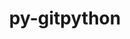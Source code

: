 ---
title: "py-gitpython"
layout: cache
categories: [package, develop-2024-11-24]
meta: {"versions": ["3.1.43"], "compilers": ["gcc@=7.3.1"], "oss": ["amzn2"], "platforms": ["linux"], "targets": ["aarch64", "neoverse_n1", "x86_64_v3"], "stacks": ["aws-isc", "aws-isc-aarch64", "root"], "num_specs": 3, "num_specs_by_stack": {"root": 3, "aws-isc-aarch64": 2, "aws-isc": 1}}
spec_details: [{"hash": "ujfbv7qiy4yhma2jm6ubfcudbie7rrci", "compiler": "gcc@=7.3.1", "versions": ["3.1.43"], "os": "amzn2", "platform": "linux", "target": "aarch64", "variants": ["build_system=python_pip"], "stacks": ["root", "aws-isc-aarch64"], "size": "-", "tarball": "https://binaries.spack.io/develop-2024-11-24/build_cache/linux-amzn2-aarch64/gcc-7.3.1/py-gitpython-3.1.43/linux-amzn2-aarch64-gcc-7.3.1-py-gitpython-3.1.43-ujfbv7qiy4yhma2jm6ubfcudbie7rrci.spack"}, {"hash": "rlkm23kqxxrrjulcu4xfbb36scvwzp54", "compiler": "gcc@=7.3.1", "versions": ["3.1.43"], "os": "amzn2", "platform": "linux", "target": "neoverse_n1", "variants": ["build_system=python_pip"], "stacks": ["root", "aws-isc-aarch64"], "size": "-", "tarball": "https://binaries.spack.io/develop-2024-11-24/build_cache/linux-amzn2-neoverse_n1/gcc-7.3.1/py-gitpython-3.1.43/linux-amzn2-neoverse_n1-gcc-7.3.1-py-gitpython-3.1.43-rlkm23kqxxrrjulcu4xfbb36scvwzp54.spack"}, {"hash": "maa4wxeonshle7k3xrlin3cmnjmh3yqw", "compiler": "gcc@=7.3.1", "versions": ["3.1.43"], "os": "amzn2", "platform": "linux", "target": "x86_64_v3", "variants": ["build_system=python_pip"], "stacks": ["root", "aws-isc"], "size": "-", "tarball": "https://binaries.spack.io/develop-2024-11-24/build_cache/linux-amzn2-x86_64_v3/gcc-7.3.1/py-gitpython-3.1.43/linux-amzn2-x86_64_v3-gcc-7.3.1-py-gitpython-3.1.43-maa4wxeonshle7k3xrlin3cmnjmh3yqw.spack"}]
---